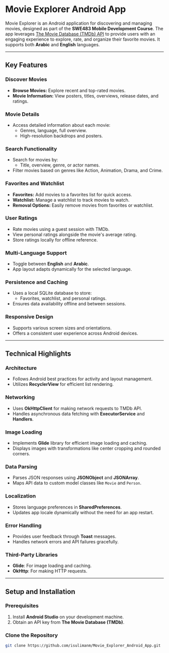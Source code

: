 # Movie Explorer Android App

Movie Explorer is an Android application for discovering and managing movies, designed as part of the **SWE483 Mobile Development Course**. The app leverages [The Movie Database (TMDb) API](https://developer.themoviedb.org/docs/getting-started) to provide users with an engaging experience to explore, rate, and organize their favorite movies. It supports both **Arabic** and **English** languages.

---

## Key Features

### Discover Movies
- **Browse Movies:** Explore recent and top-rated movies.
- **Movie Information:** View posters, titles, overviews, release dates, and ratings.

### Movie Details
- Access detailed information about each movie:
  - Genres, language, full overview.
  - High-resolution backdrops and posters.

### Search Functionality
- Search for movies by:
  - Title, overview, genre, or actor names.
- Filter movies based on genres like Action, Animation, Drama, and Crime.

### Favorites and Watchlist
- **Favorites:** Add movies to a favorites list for quick access.
- **Watchlist:** Manage a watchlist to track movies to watch.
- **Removal Options:** Easily remove movies from favorites or watchlist.

### User Ratings
- Rate movies using a guest session with TMDb.
- View personal ratings alongside the movie's average rating.
- Store ratings locally for offline reference.

### Multi-Language Support
- Toggle between **English** and **Arabic**.
- App layout adapts dynamically for the selected language.

### Persistence and Caching
- Uses a local SQLite database to store:
  - Favorites, watchlist, and personal ratings.
- Ensures data availability offline and between sessions.

### Responsive Design
- Supports various screen sizes and orientations.
- Offers a consistent user experience across Android devices.

---

## Technical Highlights

### Architecture
- Follows Android best practices for activity and layout management.
- Utilizes **RecyclerView** for efficient list rendering.

### Networking
- Uses **OkHttpClient** for making network requests to TMDb API.
- Handles asynchronous data fetching with **ExecutorService** and **Handlers**.

### Image Loading
- Implements **Glide** library for efficient image loading and caching.
- Displays images with transformations like center cropping and rounded corners.

### Data Parsing
- Parses JSON responses using **JSONObject** and **JSONArray**.
- Maps API data to custom model classes like `Movie` and `Person`.

### Localization
- Stores language preferences in **SharedPreferences**.
- Updates app locale dynamically without the need for an app restart.

### Error Handling
- Provides user feedback through **Toast** messages.
- Handles network errors and API failures gracefully.

### Third-Party Libraries
- **Glide**: For image loading and caching.
- **OkHttp**: For making HTTP requests.

---

## Setup and Installation

### Prerequisites
1. Install **Android Studio** on your development machine.
2. Obtain an API key from **The Movie Database (TMDb)**.

### Clone the Repository
```bash
git clone https://github.com/isulimanm/Movie_Explorer_Android_App.git
